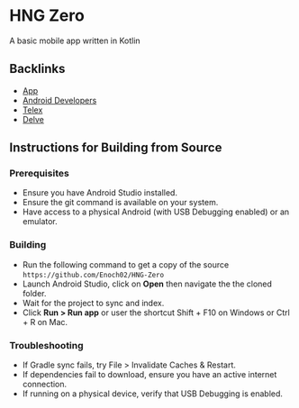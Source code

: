 # HNG Zero
A basic mobile app written in Kotlin

## Backlinks
- [App](https://github.com/Enoch02/HNG-Zero/tree/main/app)
- [Android Developers](http://hng.tech/hire/android-developers)
- [Telex](https://telex.im/)
- [Delve](https://delve.fun/)


## Instructions for Building from Source

### Prerequisites
- Ensure you have Android Studio installed.
- Ensure the git command is available on your system.
- Have access to a physical Android (with USB Debugging enabled) or an emulator.

### Building
- Run the following command to get a copy of the source `https://github.com/Enoch02/HNG-Zero`
- Launch Android Studio, click on **Open** then navigate the the cloned folder.
- Wait for the project to sync and index.
- Click **Run > Run app** or user the shortcut Shift + F10 on Windows or Ctrl + R on Mac.

### Troubleshooting
- If Gradle sync fails, try File > Invalidate Caches & Restart.
- If dependencies fail to download, ensure you have an active internet connection.
- If running on a physical device, verify that USB Debugging is enabled.